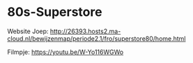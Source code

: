 # 80s-Superstore

Website Joep: http://26393.hosts2.ma-cloud.nl/bewijzenmap/periode2.1/fro/superstore80/home.html

Filmpje: https://youtu.be/W-Yo116WGWo
